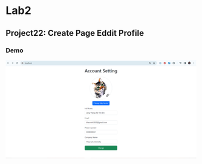 <h1>Lab2</h1>
<h2>Project22: Create Page Eddit Profile</h2>
<h3>Demo</h3>
<img src = "img\img-project22.png"/>
